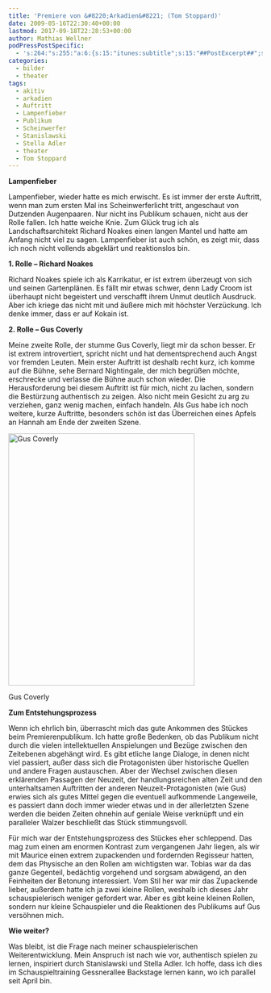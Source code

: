 ```yaml
---
title: 'Premiere von &#8220;Arkadien&#8221; (Tom Stoppard)'
date: 2009-05-16T22:30:40+00:00
lastmod: 2017-09-18T22:28:53+00:00
author: Mathias Wellner
podPressPostSpecific:
  - 's:264:"s:255:"a:6:{s:15:"itunes:subtitle";s:15:"##PostExcerpt##";s:14:"itunes:summary";s:15:"##PostExcerpt##";s:15:"itunes:keywords";s:17:"##WordPressCats##";s:13:"itunes:author";s:10:"##Global##";s:15:"itunes:explicit";s:7:"Default";s:12:"itunes:block";s:7:"Default";}";";'
categories:
  - bilder
  - theater
tags:
  - akitiv
  - arkadien
  - Auftritt
  - Lampenfieber
  - Publikum
  - Scheinwerfer
  - Stanislawski
  - Stella Adler
  - theater
  - Tom Stoppard
---
```

**Lampenfieber**

Lampenfieber, wieder hatte es mich erwischt. Es ist immer der erste Auftritt, wenn man zum ersten Mal ins Scheinwerferlicht tritt, angeschaut von Dutzenden Augenpaaren. Nur nicht ins Publikum schauen, nicht aus der Rolle fallen. Ich hatte weiche Knie. Zum Glück trug ich als Landschaftsarchitekt Richard Noakes einen langen Mantel und hatte am Anfang nicht viel zu sagen. Lampenfieber ist auch schön, es zeigt mir, dass ich noch nicht vollends abgeklärt und reaktionslos bin.

**1. Rolle &#8211; Richard Noakes**

Richard Noakes spiele ich als Karrikatur, er ist extrem überzeugt von sich und seinen Gartenplänen. Es fällt mir etwas schwer, denn Lady Croom ist überhaupt nicht begeistert und verschafft ihrem Unmut deutlich Ausdruck. Aber ich kriege das nicht mit und äußere mich mit höchster Verzückung. Ich denke immer, dass er auf Kokain ist.

**2. Rolle &#8211; Gus Coverly**

Meine zweite Rolle, der stumme Gus Coverly, liegt mir da schon besser. Er ist extrem introvertiert, spricht nicht und hat dementsprechend auch Angst vor fremden Leuten. Mein erster Auftritt ist deshalb recht kurz, ich komme auf die Bühne, sehe Bernard Nightingale, der mich begrüßen möchte, erschrecke und verlasse die Bühne auch schon wieder. Die Herausforderung bei diesem Auftritt ist für mich, nicht zu lachen, sondern die Bestürzung authentisch zu zeigen. Also nicht mein Gesicht zu arg zu verziehen, ganz wenig machen, einfach handeln. Als Gus habe ich noch weitere, kurze Auftritte, besonders schön ist das Überreichen eines Apfels an Hannah am Ende der zweiten Szene.

<div style="width: 379px" class="wp-caption aligncenter">
  <a href="http://www.flickr.com/photos/mwellner/3471267835/"><img alt="Gus Coverly" src="http://farm4.static.flickr.com/3589/3471267835_205d2b54a4.jpg" title="Gus Coverly" width="369" height="500" /></a>
  
  <p class="wp-caption-text">
    Gus Coverly<br />
  </p>
</div>

**Zum Entstehungsprozess**

Wenn ich ehrlich bin, überrascht mich das gute Ankommen des Stückes beim Premierenpublikum. Ich hatte große Bedenken, ob das Publikum nicht durch die vielen intellektuellen Anspielungen und Bezüge zwischen den Zeitebenen abgehängt wird. Es gibt etliche lange Dialoge, in denen nicht viel passiert, außer dass sich die Protagonisten über historische Quellen und andere Fragen austauschen. Aber der Wechsel zwischen diesen erklärenden Passagen der Neuzeit, der handlungsreichen alten Zeit und den unterhaltsamen Auftritten der anderen Neuzeit-Protagonisten (wie Gus) erwies sich als gutes Mittel gegen die eventuell aufkommende Langeweile, es passiert dann doch immer wieder etwas und in der allerletzten Szene werden die beiden Zeiten ohnehin auf geniale Weise verknüpft und ein paralleler Walzer beschließt das Stück stimmungsvoll.

Für mich war der Entstehungsprozess des Stückes eher schleppend. Das mag zum einen am enormen Kontrast zum vergangenen Jahr liegen, als wir mit Maurice einen extrem zupackenden und fordernden Regisseur hatten, dem das Physische an den Rollen am wichtigsten war. Tobias war da das ganze Gegenteil, bedächtig vorgehend und sorgsam abwägend, an den Feinheiten der Betonung interessiert. Vom Stil her war mir das Zupackende lieber, außerdem hatte ich ja zwei kleine Rollen, weshalb ich dieses Jahr schauspielerisch weniger gefordert war. Aber es gibt keine kleinen Rollen, sondern nur kleine Schauspieler und die Reaktionen des Publikums auf Gus versöhnen mich.

**Wie weiter?**

Was bleibt, ist die Frage nach meiner schauspielerischen Weiterentwicklung. Mein Anspruch ist nach wie vor, authentisch spielen zu lernen, inspiriert durch Stanislawski und Stella Adler. Ich hoffe, dass ich dies im Schauspieltraining Gessnerallee Backstage lernen kann, wo ich parallel seit April bin.